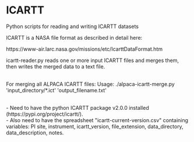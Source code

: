 # ICARTT
Python scripts for reading and writing ICARTT datasets

ICARTT is a NASA file format as described in detail here:
<link> https://www-air.larc.nasa.gov/missions/etc/IcarttDataFormat.htm </link>


<p>
</p>

<p>
icartt-reader.py reads one or more input ICARTT files and merges them, then writes the merged data to a text file.
<br>
<br>
 <p>
For merging all ALPACA ICARTT files:
Usage: ./alpaca-icartt-merge.py 'input_directory/*.ict' 'output_filename.txt'
</p>
<br>
- Need to have the python ICARTT package v2.0.0 installed (https://pypi.org/project/icartt/).
<br>
- Also need to have the spreadsheet "icartt-current-version.csv" containing variables: PI	site, instrument, icartt_version, file_extension, data_directory, data_description, notes.
</p>
